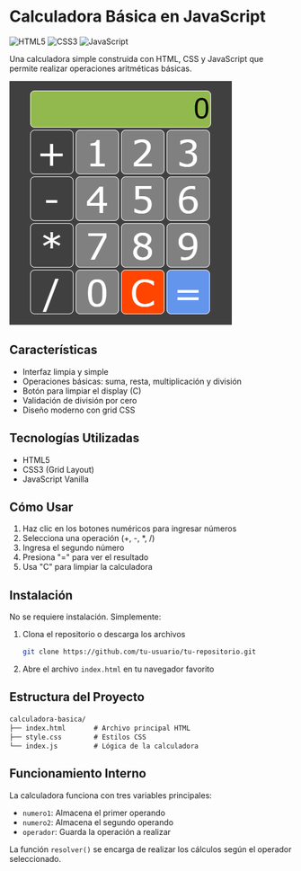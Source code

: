 # Calculadora Básica en JavaScript
![HTML5](https://img.shields.io/badge/html5-%23E34F26.svg?style=flat&logo=html5&logoColor=white) ![CSS3](https://img.shields.io/badge/css3-%231572B6.svg?style=flat&logo=css3&logoColor=white) ![JavaScript](https://img.shields.io/badge/javascript-%23323330.svg?style=flat&logo=javascript&logoColor=%23F7DF1E)

Una calculadora simple construida con HTML, CSS y JavaScript que permite realizar operaciones aritméticas básicas.

![Calculadora Preview](./preview.png) <!-- Si tienes una imagen de preview, puedes incluirla -->

## Características

- Interfaz limpia y simple
- Operaciones básicas: suma, resta, multiplicación y división
- Botón para limpiar el display (C)
- Validación de división por cero
- Diseño moderno con grid CSS

## Tecnologías Utilizadas

- HTML5
- CSS3 (Grid Layout)
- JavaScript Vanilla

## Cómo Usar

1. Haz clic en los botones numéricos para ingresar números
2. Selecciona una operación (+, -, *, /)
3. Ingresa el segundo número
4. Presiona "=" para ver el resultado
5. Usa "C" para limpiar la calculadora

## Instalación

No se requiere instalación. Simplemente:

1. Clona el repositorio o descarga los archivos
   ```bash
   git clone https://github.com/tu-usuario/tu-repositorio.git
   ```
2. Abre el archivo `index.html` en tu navegador favorito

## Estructura del Proyecto

```
calculadora-basica/
├── index.html       # Archivo principal HTML
├── style.css        # Estilos CSS
└── index.js         # Lógica de la calculadora
```

## Funcionamiento Interno

La calculadora funciona con tres variables principales:
- `numero1`: Almacena el primer operando
- `numero2`: Almacena el segundo operando
- `operador`: Guarda la operación a realizar

La función `resolver()` se encarga de realizar los cálculos según el operador seleccionado.

